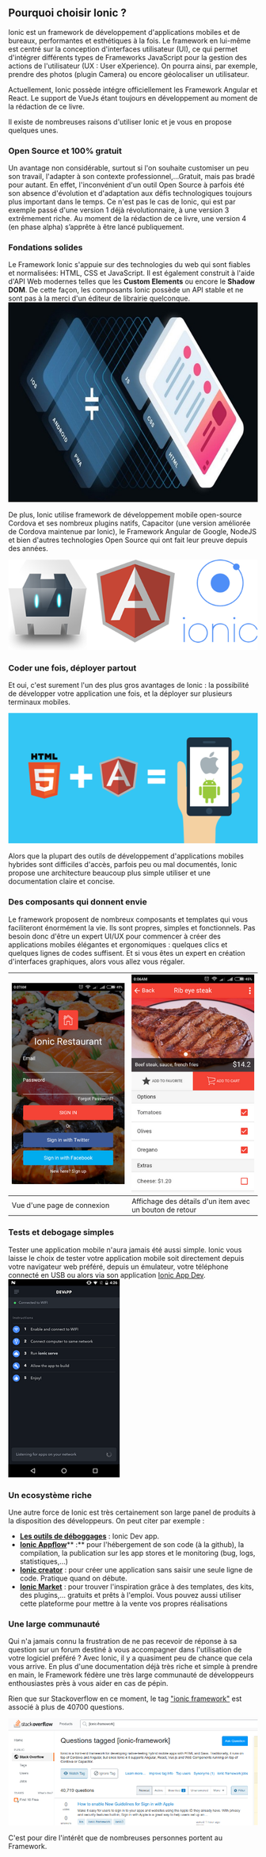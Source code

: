 ## Pourquoi choisir Ionic ?

Ionic est un framework de développement d'applications mobiles et de bureaux, performantes et esthétiques à la fois. Le framework en lui-même est centré sur la conception d'interfaces utilisateur \(UI\), ce qui permet d'intégrer différents types de Frameworks JavaScript pour la gestion des actions de l'utilisateur \(UX : User eXperience\). On pourra ainsi, par exemple, prendre des photos \(plugin Camera\) ou encore géolocaliser un utilisateur.

Actuellement, Ionic possède intégre officiellement les Framework Angular  et React. Le support de VueJs étant toujours en développement au moment de la rédaction de ce livre.

Il existe de nombreuses raisons d'utiliser Ionic et je vous en propose quelques unes.

### Open Source et 100% gratuit

Un avantage non considérable, surtout si l'on souhaite customiser un peu son travail, l'adapter à son contexte professionnel,...Gratuit, mais pas bradé pour autant. En effet, l'inconvénient d'un outil Open Source à parfois été son absence d'évolution et d'adaptation aux défis technologiques toujours plus important dans le temps. Ce n'est pas le cas de Ionic, qui est par exemple passé d'une version 1 déjà révolutionnaire, à une version 3 extrêmement riche. Au moment de la rédaction de ce livre, une version 4 \(en phase alpha\) s’apprête à être lancé publiquement.

### Fondations solides

Le Framework Ionic s'appuie sur des technologies du web qui sont fiables et normalisées: HTML, CSS et JavaScript. Il est également construit à l'aide d'API Web modernes telles que les **Custom Elements** ou encore le **Shadow DOM**. De cette façon, les composants Ionic possède un API stable et ne sont pas à la merci d'un éditeur de librairie quelconque.  
![](/assets/capacitor-hero.jpg)

De plus, Ionic utilise framework de développement mobile open-source Cordova et ses nombreux plugins natifs, Capacitor \(une version améliorée de Cordova maintenue par Ionic\), le Framework Angular de Google, NodeJS et bien d'autres technologies Open Source qui ont fait leur preuve depuis des années.

![](/assets/cordova-ng-ionic.png)

### Coder une fois, déployer partout

Et oui, c'est surement l'un des plus gros avantages de Ionic : la possibilité de développer votre application une fois, et la déployer sur plusieurs terminaux mobiles.

![](/assets/Ionic-Framework-Training1.png)

Alors que la plupart des outils de développement d'applications mobiles hybrides sont difficiles d'accès, parfois peu ou mal documentés, Ionic propose une architecture beaucoup plus simple utiliser et une documentation claire et concise.

### Des composants qui donnent envie

Le framework proposent de nombreux composants et templates qui vous faciliteront énormément la vie. Ils sont propres, simples et fonctionnels. Pas besoin donc d'être un expert UI/UX pour commencer à créer des applications mobiles élégantes et ergonomiques : quelques clics et quelques lignes de codes suffisent. Et si vous êtes un expert en création d'interfaces graphiques, alors vous allez vous régaler.

| ![](/assets/screenshot_6_tiny.png) | ![](/assets/screenshot_4_tiny.png) |
| :--- | :--- |
| Vue d'une page de connexion | Affichage des détails d'un item avec un bouton de retour |

### Tests et debogage simples

Tester une application mobile n'aura jamais été aussi simple. Ionic vous laisse le choix de tester votre application mobile soit directement depuis votre navigateur web préféré, depuis un émulateur, votre téléphone connecté en USB ou alors via son application [Ionic App Dev](https://ionicframework.com/docs/pro/devapp/).
![](/assets/ionic_devapp_1.png)

### Un ecosystème riche

Une autre force de Ionic est très certainement son large panel de produits à la disposition des développeurs. On peut citer par exemple :

* [**Les outils de déboggages**](https://ionicframework.com/docs/appflow/devapp) : Ionic Dev app.
* [**Ionic Appflow**](https://ionicframework.com/appflow)** :** pour l'hébergement de son code \(à la github\), la compilation, la publication sur les app stores et le monitoring \(bug, logs, statistiques,...\)
* [**Ionic creator**](https://ionicframework.com/pro/creator) : pour créer une application sans saisir une seule ligne de code. Pratique quand on débute.
* [**Ionic Market**](https://market.ionicframework.com/) : pour trouver l'inspiration grâce à des templates, des kits, des plugins,... gratuits et prêts à l'emploi. Vous pouvez aussi utiliser cette plateforme pour mettre à la vente vos propres réalisations

### Une large communauté

Qui n'a jamais connu la frustration de ne pas recevoir de réponse à sa question sur un forum destiné à vous accompagner dans l'utilisation de votre logiciel préféré ? Avec Ionic, il y a quasiment peu de chance que cela vous arrive. En plus d'une documentation déjà très riche et simple à prendre en main, le Framework fédère une très large communauté de développeurs enthousiastes près à vous aider en cas de pépin.

Rien que sur Stackoverflow en ce moment, le tag  ["ionic framework"](https://stackoverflow.com/tags/ionic-framework/info) est associé à plus de 40700 questions.

![](/assets/screen_ionic_stackoverflow.png)

C'est pour dire l'intérêt que de nombreuses personnes portent au Framework.

[^1]: John Ronald Reuel Tolkien, plus connu sous la forme J. R. R. Tolkien, est un écrivain, poète, philologue, essayiste et professeur d’université anglais. Il est principalement connu pour ses romans _Le Hobbit_ et Le Seigneur des anneaux. \(Sources : [wikipédia](https://fr.wikipedia.org/wiki/J._R._R._Tolkien)\).
